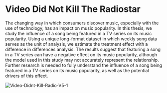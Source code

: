 # Video Did Not Kill The Radiostar

The changing way in which consumers discover music, especially with the use of technology, has an impact on music popularity. In this thesis, we study the influence of a song being featured in a TV series on its music popularity. Using a unique long-format dataset in which weekly song data serves as the unit of analysis, we estimate the treatment effect with a difference in differences analysis. The results suggest that featuring a song in a TV series can have a negative effect on its music popularity, although the model used in this study may not accurately represent the relationship. Further research is needed to fully understand the influence of a song being featured in a TV series on its music popularity, as well as the potential drivers of this effect.

![Video-Didnt-Kill-Radio-V5-1](https://user-images.githubusercontent.com/98962990/210887465-22a32a09-0819-4d19-ab44-ccf97618ef06.png)
